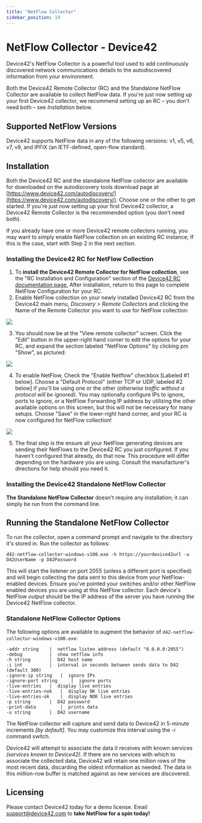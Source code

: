 ```yaml
---
title: "NetFlow Collector"
sidebar_position: 19
---
```


# NetFlow Collector - Device42

Device42's NetFlow Collector is a powerful tool used to add continuously discovered network communications details to the autodiscovered information from your environment.

Both the Device42 Remote Collector (RC) and the Standalone NetFlow Collector are available to collect NetFlow data. If you're just now setting up your first Device42 collector, we recommend setting up an RC – you don't need both – see _Installation_ below.

## Supported NetFlow Versions

Device42 supports NetFlow data in any of the following versions: v1, v5, v6, v7, v9, and IPFIX (an IETF-defined, open-flow standard).

## Installation

Both the Device42 RC and the standalone NetFlow collector are available for downloaded on the autodiscovery tools download page at [https://www.device42.com/autodiscovery/](https://www.device42.com/autodiscovery/). Choose one or the other to get started. If you're just now setting up your first Device42 collector, a Device42 Remote Collector is the recommended option (you don't need both).

If you already have one or more Device42 remote collectors running, you may want to simply enable NetFlow collection on an existing RC instance; If this is the case, start with Step 2 in the next section.

### Installing the Device42 RC for NetFlow Collection

1. To **install the Device42 Remote Collector for NetFlow collection**, see the "RC Installation and Configuration" section of the [Device42 RC documentation page.](discovery/remote-collector-rc.md) After installation, return to this page to complete NetFlow Configuration for your RC.
2. Enable NetFlow collection on your newly installed Device42 RC from the Device42 main menu, _Discovery > Remote Collectors_ and clicking the Name of the Remote Collector you want to use for NetFlow collection: 

![](/assets/images/WEB-808_1.png)

3. You should now be at the "View remote collector" screen. Click the "Edit" button in the upper-right hand corner to edit the options for your RC, and expand the section labeled "NetFlow Options" by clicking pm "Show", as pictured:

![](/assets/images/WEB-808_2.png)

4. To enable NetFlow, Check the "Enable Netflow" checkbox \[Labeled #1 below\]. Choose a "Default Protocol" (either TCP or UDP, labeled #2 below\] if you'll be using one or the other _(otherwise traffic without a protocol will be ignored)_. You may optionally configure IPs to ignore, ports to ignore, or a NetFlow Forwarding IP address by utilizing the other available options on this screen, but this will not be necessary for many setups. Choose "Save" in the lower-right hand corner, and your RC is now configured for NetFlow collection!

![](/assets/images/WEB-808_3.png)

5. The final step is the ensure all your NetFlow generating devices are sending their NetFlows to the Device42 RC you just configured. If you haven't configured that already, do that now. This procedure will differ depending on the hardware you are using. Consult the manufacturer's directions for help should you need it.

### Installing the Device42 Standalone NetFlow Collector

**The Standalone NetFlow Collector** doesn't require any installation; it can simply be run from the command line.

## Running the Standalone NetFlow Collector

To run the collector, open a command prompt and navigate to the directory it's stored in. Run the collector as follows:

`d42-netflow-collector-windows-v100.exe -h https://yourdevice42url -u D42UserName -p D42Password`

This will start the listener on port 2055 (unless a different port is specified) and will begin collecting the data sent to this device from your NetFlow-enabled devices. Ensure you've pointed your switches and/or other NetFlow enabled devices you are using at this NetFlow collector. Each device's NetFlow _output_ should be the IP address of the server you have running the Device42 NetFlow collector.

### Standalone NetFlow Collector Options

The following options are available to augment the behavior of `d42-netflow-collector-windows-v100.exe`:

```
-addr string  	|  netflow listen address (default "0.0.0.0:2055")
-debug  		|  show netflow info
-h string  		|  D42 host name
-i int  		|  interval in seconds between sends data to D42 (default 300)
-ignore-ip string  	|  ignore IPs
-ignore-port string  	|  ignore ports
-live-entries  	|  display live entries
-live-entries-nok  	|  display OK live entries
-live-entries-ok  	|  display NOK live entries
-p string  		|  D42 password
-print-data  		|  prints data
-u string  		|  D42 username
```

The NetFlow collector will capture and send data to Device42 in 5-minute increments _\[by default\]_. You may customize this interval using the _\-i_ command switch.

Device42 will attempt to associate the data it receives with known services _(services known to Device42)_. If there are no services with which to associate the collected data, Device42 will retain one million rows of the most recent data, discarding the oldest information as needed. The data in this million-row buffer is matched against as new services are discovered.

## Licensing

Please contact Device42 today for a demo license. Email [support@device42.com](mailto:support@device42.com) to **take NetFlow for a spin today!**
